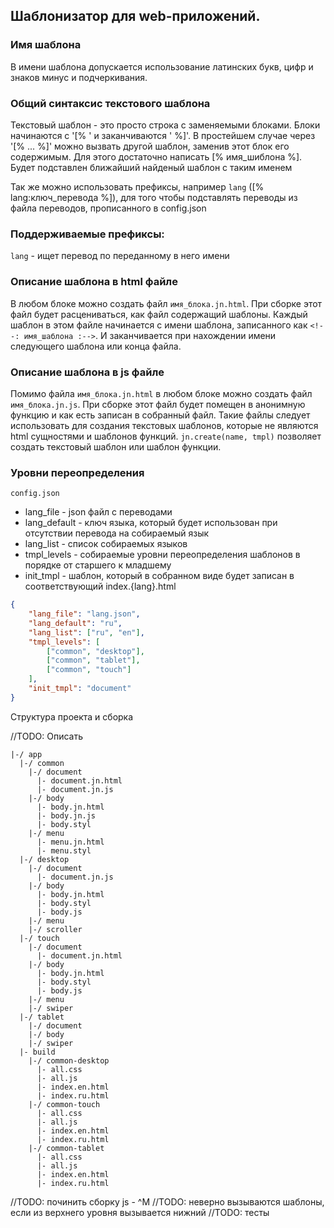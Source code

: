 ## Шаблонизатор для web-приложений.

### Имя шаблона
В имени шаблона допускается использование латинских букв, цифр и знаков минус и подчеркивания.

### Общий синтаксис текстового шаблона
Текстовый шаблон - это просто строка с заменяемыми блоками.
Блоки начинаются с '[% ' и заканчиваются ' %]'.
В простейшем случае через '[% ... %]' можно вызвать другой шаблон, заменив этот блок его содержимым. Для этого достаточно написать [% имя_шиблона %]. Будет подставлен ближайший найденый шаблон с таким именем

Так же можно использовать префиксы, например `lang` ([% lang:ключ_перевода %]), для того чтобы подставлять переводы из файла переводов, прописанного в config.json

### Поддерживаемые префиксы:

`lang` - ищет перевод по переданному в него имени

### Описание шаблона в html файле
В любом блоке можно создать файл `имя_блока.jn.html`. При сборке этот файл будет расцениваться, как файл содержащий шаблоны.
Каждый шаблон в этом файле начинается с имени шаблона, записанного как `<!--: имя_шаблона :-->`.
И заканчивается при нахождении имени следующего шаблона или конца файла.

### Описание шаблона в js файле
Помимо файла `имя_блока.jn.html` в любом блоке можно создать файл `имя_блока.jn.js`. При сборке этот файл будет помещен в анонимную функцию и как есть записан в собранный файл. Такие файлы следует использовать для создания текстовых шаблонов, которые не являются html сущностями и шаблонов функций.
```jn.create(name, tmpl)``` позволяет создать текстовый шаблон или шаблон функции.

### Уровни переопределения

`config.json`

* lang_file - json файл с переводами
* lang_default - ключ языка, который будет использован при отсутствии перевода на собираемый язык
* lang_list - список собираемых языков
* tmpl_levels - собираемые уровни переопределения шаблонов в порядке от старшего к младшему
* init_tmpl - шаблон, который в собранном виде будет записан в соответствующий index.{lang}.html

```json
{
    "lang_file": "lang.json",
    "lang_default": "ru",
    "lang_list": ["ru", "en"],
    "tmpl_levels": [
        ["common", "desktop"],
        ["common", "tablet"],
        ["common", "touch"]
    ],
    "init_tmpl": "document"
}
```

Структура проекта и сборка

//TODO: Описать

```
|-/ app
  |-/ common
    |-/ document
      |- document.jn.html
      |- document.jn.js
    |-/ body
      |- body.jn.html
      |- body.jn.js
      |- body.styl
    |-/ menu
      |- menu.jn.html
      |- menu.styl
  |-/ desktop
    |-/ document
      |- document.jn.js
    |-/ body
      |- body.jn.html
      |- body.styl
      |- body.js
    |-/ menu
    |-/ scroller
  |-/ touch
    |-/ document
      |- document.jn.html
    |-/ body
      |- body.jn.html
      |- body.styl
      |- body.js
    |-/ menu
    |-/ swiper
  |-/ tablet
    |-/ document
    |-/ body
    |-/ swiper
  |- build
    |-/ common-desktop
      |- all.css
      |- all.js
      |- index.en.html
      |- index.ru.html
    |-/ common-touch
      |- all.css
      |- all.js
      |- index.en.html
      |- index.ru.html
    |-/ common-tablet
      |- all.css
      |- all.js
      |- index.en.html
      |- index.ru.html
```


//TODO: починить сборку js - ^M
//TODO: неверно вызываются шаблоны, если из верхнего уровня вызывается нижний
//TODO: тесты